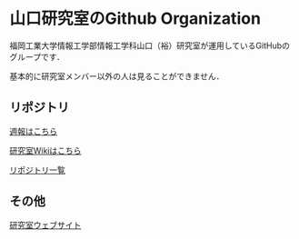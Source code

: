 # 山口研究室のGithub Organization

福岡工業大学情報工学部情報工学科山口（裕）研究室が運用しているGitHubの グループです．

基本的に研究室メンバー以外の人は見ることができません．


## リポジトリ

[週報はこちら](https://github.com/cncs-fit/wr_2025)

[研究室Wikiはこちら](https://github.com/cncs-fit/ylab_wiki/wiki)

[リポジトリ一覧](https://github.com/orgs/cncs-fit/repositories)

## その他

[研究室ウェブサイト](https://www.fit.ac.jp/~y-yamaguchi/)



